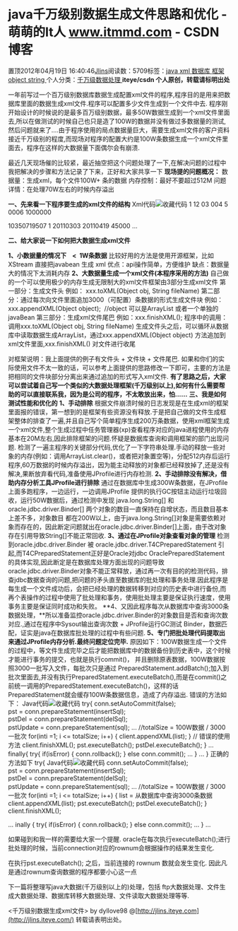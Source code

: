 
# java千万级别数据生成文件思路和优化 - 萌萌的It人 www.itmmd.com - CSDN博客


置顶2012年04月19日 16:40:46[Jlins](https://me.csdn.net/dyllove98)阅读数：5709标签：[java																](https://so.csdn.net/so/search/s.do?q=java&t=blog)[xml																](https://so.csdn.net/so/search/s.do?q=xml&t=blog)[数据库																](https://so.csdn.net/so/search/s.do?q=数据库&t=blog)[框架																](https://so.csdn.net/so/search/s.do?q=框架&t=blog)[object																](https://so.csdn.net/so/search/s.do?q=object&t=blog)[string																](https://so.csdn.net/so/search/s.do?q=string&t=blog)[
							](https://so.csdn.net/so/search/s.do?q=object&t=blog)[
																					](https://so.csdn.net/so/search/s.do?q=框架&t=blog)个人分类：[千万级数据处理																](https://blog.csdn.net/dyllove98/article/category/1128357)
[
																								](https://so.csdn.net/so/search/s.do?q=框架&t=blog)
[
				](https://so.csdn.net/so/search/s.do?q=数据库&t=blog)
[
			](https://so.csdn.net/so/search/s.do?q=数据库&t=blog)
[
		](https://so.csdn.net/so/search/s.do?q=xml&t=blog)
[
	](https://so.csdn.net/so/search/s.do?q=java&t=blog)
**iteye/csdn 个人原创，转载请标明出处**

一年前写过一个百万级别数据库数据生成配置xml文件的程序,程序目的是用来把数据库里面的数据生成xml文件.程序可以配置多少文件生成到一个文件中去.
程序刚开始设计的时候说的是最多百万级别数据，最多50W数据生成到一个xml文件里面去,所以在做测试的时候自己也只是造了100W的数据并没有做过多数据量的测试,然后问题就来了....由于程序使用的局点数据量巨大，需要生成xml文件的客户资料接近千万级别的程度,而现场对程序的配置大约是100W条数据生成一个xml文件里面去，程序在这样的大数据量下面偶尔会有崩溃.

最近几天现场催的比较紧，最近抽空把这个问题处理了一下,在解决问题的过程中我把解决的步骤和方法记录了下来，正好和大家共享一下
**现场提的问题概况：**
数据量：生成xml，每个文件100W+ 条的数据
内存控制：最好不要超过512M
问题详情：在处理70W左右的时候内存溢出

**一、先来看一下程序要生成的xml文件的结构**
Xml代码![收藏代码](http://jlins.iteye.com/images/icon_star.png)
<File>
<FileType>1</FileType>
<RType>12</RType>
<Version>03</Version>
<BNo>004</BNo>
<FileQ>5</FileQ>
<FNo>0006</FNo>
<RecordNum>1000000</RecordNum>
<!-- 上面是文件头  下面是百万个<RecordList>  -->
<RecordList>
<Msisdn>10350719507</Msisdn>
<State>1</State>
<StartDate>20110303</StartDate>
<Date>20110419</Date>
<Balance>45000</Balance>
</RecordList>
...<!-- 可能百万个  <RecordList> 块-->
</File>

**二、给大家说一下如何把大数据生成xml文件**

**1、小数据量的情况下    <  1W条数据**
比较好用的方法是使用开源框架，比如XStream 直接把javabean 生成 xml
优点：api操作简单，方便维护
缺点：数据量大的情况下太消耗内存
**2、大数据量生成一个xml文件(本程序采用的方法)**
自己做的一个可以使用极少的内存生成无限制大的xml文件框架由3部分生成xml文件
第一部分：生成文件头
例如： xxx.toXML(Object obj, String fileName)
第二部分：通过每次向文件里面追加3000（可配置）条数据的形式生成文件块
例如：xxx.appendXML(Object object);  //object 可以是ArrayList 或者一个单独的javaBean
第三部分：生成xml文件尾巴
例如：xxx.finishXML();
程序中的调用：调用xxx.toXML(Object obj, String fileName) 生成文件头之后，可以循环从数据库中读取数据生成ArrayList，通过xxx.appendXML(Object object) 方法追加到xml文件里面,xxx.finishXML() 对文件进行收尾

对框架说明：我上面提供的例子有文件头 + 文件块 + 文件尾巴. 如果和你们的实际使用文件不太一致的话，可以参考上面提供的思路修改一下即可，主要的方法是把相同的文件块部分分离出来通过追加的形式写入xml文件.
**有了思路之后，大家可以尝试着自己写一个类似的大数据处理框架(千万级别以上),如何有什么需要帮助的可以直接联系我，因为是公司的程序，不太敢放出来，怕......**
**三、我是如何测试性能和优化的**
**1、手动排除**
根据文件崩溃时候的日志发现是在生成xml的框架里面报的错误，第一想到的是框架有些资源没有释放.于是把自己做的文件生成框架整体的排查了一遍,并且自己写个简单程序生成200万条数据，使用xml框架生成一个xml文件,整个生成过程中任务管理器(xp)查看程序对应的java进程使用的内存基本在20M左右,因此排除框架的问题.怀疑是数据库查询和调用框架的部门出现问题.
检测了一遍主程序的关键部分代码,优化了一下字符串处理.手动的释放一些对象的内存(例如：调用ArrayList.clear()，或者把对象置空等)，分配512内存后运行程序,60万数据的时候内存溢出，因为能主动释放的对象都已经释放掉了,还是没有解决,果断放弃看代码,准备使用JProfile进行内存检测.
**2、手动排除没有解决，借助内存分析工具JProfile进行排除**
通过在数据库中生成300W条数据，在JProfile上面多跑程序，一边运行，一边调用JProfile 提供的执行GC按钮主动运行垃圾回收，运行50W数据后，通过检测中发现 java.long.String[] 和 oracle.jdbc.driver.Binder[] 两个对象的数目一直保持在自增状态，而且数目基本上差不多，对象数目 都在200W以上，由于java.long.String[]对象是需要依赖对象而存在的，因此断定问题就出在oracle.jdbc.driver.Binder[]上面，由于改对象存在引用导致String[]不能正常回收.
**3、通过在JProfile对象查看对象的管理**
检测到oracle.jdbc.driver.Binder 被 oracle.jdbc.driver.T4CPreparedStatement 引起,而T4CPreparedStatement正好是Oracle对jdbc OraclePreparedStatement的具体实现,因此断定是在数据库处理方面出现的问题导致oracle.jdbc.driver.Binder对象不能正常释放，通过再一次有目的的检测代码，排查jdbc数据查询的问题,把问题的矛头直至数据库的批处理和事务处理.因此程序是每生成一个文件成功后，会把已经处理的数据转移到对应的历史表中进行备份,而再个表操作的过程中使用了批处理和事务，使用批处理主要是保证执行速度，使用事务主要是保证同时成功和失败。
**4、又因此程序每次从数据库中查询3000条数据处理，**所以准备监控oracle.jdbc.driver.Binder的对象数目是否和查询次数对应.,通过在程序中Sysout输出查询次数 + JProfile运行GC测试 Binder，数据匹配，证实是java在数据库批处理的过程中有些问题.
**5、专门把批处理代码提取出来通过JProfile内存分析.最终问题定位完毕.**
原因如下：100W数据生成一个文件的过程中，等文件生成完毕之后才能把数据库中的数据备份到历史表中，这个时候才能进行事务的提交，也就是执行commit()， 并且删除原表数据，100W数据按照3000一批写入文件，每批次只是通过 PreparedStatement.addBatch();加入到批次里面去,并没有执行PreparedStatement.executeBatch(),而是在commit()之前统一调用的PreparedStatement.executeBatch()，这样的话PreparedStatement就会缓存100W条数据信息，造成了内存溢出.
错误的方法如下：
Java代码![收藏代码](http://jlins.iteye.com/images/icon_star.png)
try{
conn.setAutoCommit(false);
pst = conn.prepareStatement(insertSql);
pstDel = conn.prepareStatement(delSql);
pstUpdate = conn.prepareStatement(sql);
...
//totalSize = 100W数据 / 3000一批次
for(inti =1; i <= totalSize; i++) {
client.appendXML(list);
}
// 错误的使用方法
client.finishXML();
pst.executeBatch();
pstDel.executeBatch();
}
...
finally{
try{
if(isError) {
conn.rollback();
}
else
conn.commit();
...
}
...
}
正确的方法如下
try{
Java代码![收藏代码](http://jlins.iteye.com/images/icon_star.png)
conn.setAutoCommit(false);
pst = conn.prepareStatement(insertSql);
pstDel = conn.prepareStatement(delSql);
pstUpdate = conn.prepareStatement(sql);
...
//totalSize = 100W数据 / 3000一批次
for(inti =1; i <= totalSize; i++) {
list = 从数据库中查询3000条数据
client.appendXML(list);
pst.executeBatch();
pstDel.executeBatch();
}
client.finishXML();

...
inally {
try{
if(isError) {
conn.rollback();
}
else
conn.commit();
...
}
...

如果碰到和我一样的需要给大家一个提醒.
oracle在每次执行executeBatch();进行批处理的时候，当前connection对应的rownum会根据操作的结果发生变化.

在执行pst.executeBatch(); 之后，当前连接的 rownum 数就会发生变化. 因此凡是通过rownum查询数据的程序都要小心这一点


下一篇将整理写java大数据(千万级别以上的)处理，包括 ftp大数据处理、文件生成大数据处理、数据库转移大数据处理、文件读取大数据处理等等.

<千万级别数据生成xml文件> by dyllove98 @[http://jlins.iteye.com](http://jlins.iteye.com/)
转载请表明出处。
<script type="text/javascript" src="http://pagead2.googlesyndication.com/pagead/show_ads.js"></script>


